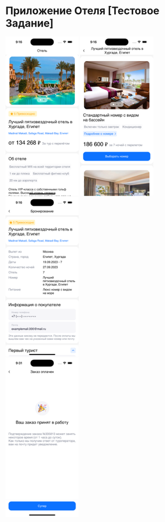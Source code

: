 # Приложение Отеля [Тестовое Задание]

<div>
  <span><img src="./HotelBooking/System/ImagesForReadMe/firstScreen.png" style="width:200px;"></span>
  <span><img src="./HotelBooking/System/ImagesForReadMe/secondScreen.png" style="width:200px;"></span>
  <span><img src="./HotelBooking/System/ImagesForReadMe/thirdScreen.png" style="width:200px;"></span>
</div>

<img src="./HotelBooking/System/ImagesForReadMe/fourthScreen.png" width="200"/>
